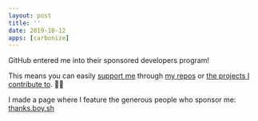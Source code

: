 ```yaml
---
layout: post
title: ''
date: 2019-10-12
apps: [carbonize]
---
```


GitHub entered me into their sponsored developers program! 

This means you can easily [support me](https://github.com/users/boyvanamstel/sponsorship) through [my repos](https://github.com/DangerCove/DCOAboutWindow) or [the projects I contribute to](https://github.com/sindresorhus/Gifski). 👯‍♂️

I made a page where I feature the generous people who sponsor me: [thanks.boy.sh](https://thanks.boy.sh)
